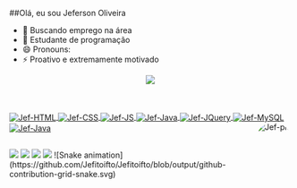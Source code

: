 ##Olá, eu sou Jeferson Oliveira
- 🔭 Buscando emprego na área
- 🌱 Estudante de programação
- 😄 Pronouns: 
- ⚡ Proativo e extremamente motivado

<div align="center">
  <a href="https://github.com/Jefitoifto">
  <img height="180em" src="https://github-readme-stats.vercel.app/api?username=Jefitoifto&show_icons=true&theme=nightowl&include_all_commits=true&count_private=true"/>
</div>

##

<div style="display: inline_block"><br>
  <img align="center" alt="Jef-HTML" height="30" width="40" 
src="https://cdn.jsdelivr.net/gh/devicons/devicon/icons/html5/html5-original.svg" />
  <img align="center" alt="Jef-CSS" height="30" width="40" src="https://cdn.jsdelivr.net/gh/devicons/devicon/icons/css3/css3-original.svg">
  <img align="center" alt="Jef-JS" height="30" width="40" src="https://cdn.jsdelivr.net/gh/devicons/devicon/icons/javascript/javascript-original.svg" />   
  <img align="center" alt="Jef-Java" height="30" width="40" src="https://cdn.jsdelivr.net/gh/devicons/devicon/icons/java/java-original.svg">
  <img align="center" alt="Jef-JQuery" height="30" width="40" src="https://cdn.jsdelivr.net/gh/devicons/devicon/icons/jquery/jquery-original.svg">
  <img align="center" alt="Jef-MySQL" height="30" width="40" src="https://cdn.jsdelivr.net/gh/devicons/devicon/icons/mysql/mysql-original.svg">
  <img align="center" alt="Jef-Java" height="30" width="40" src="https://cdn.jsdelivr.net/gh/devicons/devicon/icons/java/java-original.svg">
  <img align="right" alt="Jef-pic" height="150" style="border-radius:50px;" src="https://photos.google.com/u/2/photo/AF1QipMSz_tn5DOZ7VEKuD5fK2R2_lXbw6HRY6VgEvSJ">
</div>

##

<div>
 <a href="https://www.youtube.com/channel/UCOnC0diWQwn-QQS3HghjjbA" target="_blank"><img src="https://img.shields.io/badge/YouTube-FF0000?style=for-the-badge&logo=youtube&logoColor=white" target="_blank"></a>
  <a href="https://www.instagram.com/jeefisantos/" target="_blank"><img src="https://img.shields.io/badge/-Instagram-%23E4405F?style=for-the-badge&logo=instagram&logoColor=white" target="_blank"></a> 
  <a href = "mailto:jeferson.greenish@gmail.com"><img src="https://img.shields.io/badge/-Gmail-%23333?style=for-the-badge&logo=gmail&logoColor=white" target="_blank"></a>
  <a href="https://www.linkedin.com/in/jeferson-de-oliveira-santos/" target="_blank"><img src="https://img.shields.io/badge/-LinkedIn-%230077B5?style=for-the-badge&logo=linkedin&logoColor=white" target="_blank"></a> 
 ![Snake animation](https://github.com/Jefitoifto/Jefitoifto/blob/output/github-contribution-grid-snake.svg)
</div>

